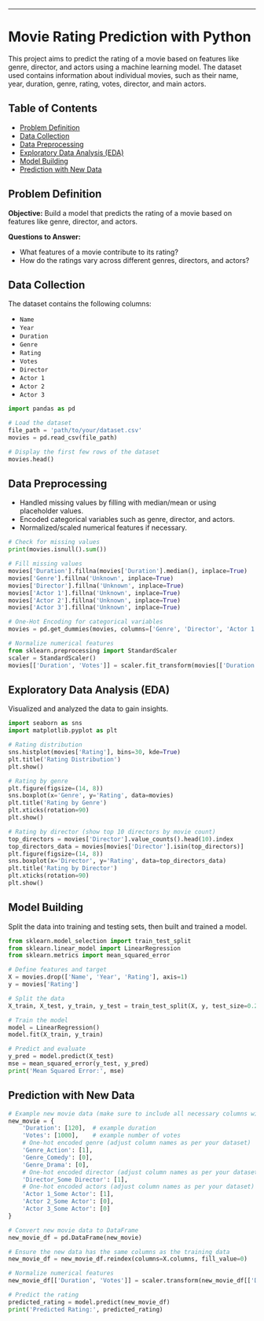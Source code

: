 ---

# Movie Rating Prediction with Python

This project aims to predict the rating of a movie based on features like genre, director, and actors using a machine learning model. The dataset used contains information about individual movies, such as their name, year, duration, genre, rating, votes, director, and main actors.

## Table of Contents

- [Problem Definition](#problem-definition)
- [Data Collection](#data-collection)
- [Data Preprocessing](#data-preprocessing)
- [Exploratory Data Analysis (EDA)](#exploratory-data-analysis-eda)
- [Model Building](#model-building)
- [Prediction with New Data](#Prediction-with-New-Data)


## Problem Definition

**Objective:** Build a model that predicts the rating of a movie based on features like genre, director, and actors.

**Questions to Answer:**
- What features of a movie contribute to its rating?
- How do the ratings vary across different genres, directors, and actors?

## Data Collection

The dataset contains the following columns:
- `Name`
- `Year`
- `Duration`
- `Genre`
- `Rating`
- `Votes`
- `Director`
- `Actor 1`
- `Actor 2`
- `Actor 3`

```python
import pandas as pd

# Load the dataset
file_path = 'path/to/your/dataset.csv'
movies = pd.read_csv(file_path)

# Display the first few rows of the dataset
movies.head()
```

## Data Preprocessing

- Handled missing values by filling with median/mean or using placeholder values.
- Encoded categorical variables such as genre, director, and actors.
- Normalized/scaled numerical features if necessary.

```python
# Check for missing values
print(movies.isnull().sum())

# Fill missing values
movies['Duration'].fillna(movies['Duration'].median(), inplace=True)
movies['Genre'].fillna('Unknown', inplace=True)
movies['Director'].fillna('Unknown', inplace=True)
movies['Actor 1'].fillna('Unknown', inplace=True)
movies['Actor 2'].fillna('Unknown', inplace=True)
movies['Actor 3'].fillna('Unknown', inplace=True)

# One-Hot Encoding for categorical variables
movies = pd.get_dummies(movies, columns=['Genre', 'Director', 'Actor 1', 'Actor 2', 'Actor 3'], drop_first=True)

# Normalize numerical features
from sklearn.preprocessing import StandardScaler
scaler = StandardScaler()
movies[['Duration', 'Votes']] = scaler.fit_transform(movies[['Duration', 'Votes']])
```

## Exploratory Data Analysis (EDA)

Visualized and analyzed the data to gain insights.

```python
import seaborn as sns
import matplotlib.pyplot as plt

# Rating distribution
sns.histplot(movies['Rating'], bins=30, kde=True)
plt.title('Rating Distribution')
plt.show()

# Rating by genre
plt.figure(figsize=(14, 8))
sns.boxplot(x='Genre', y='Rating', data=movies)
plt.title('Rating by Genre')
plt.xticks(rotation=90)
plt.show()

# Rating by director (show top 10 directors by movie count)
top_directors = movies['Director'].value_counts().head(10).index
top_directors_data = movies[movies['Director'].isin(top_directors)]
plt.figure(figsize=(14, 8))
sns.boxplot(x='Director', y='Rating', data=top_directors_data)
plt.title('Rating by Director')
plt.xticks(rotation=90)
plt.show()
```

## Model Building

Split the data into training and testing sets, then built and trained a model.

```python
from sklearn.model_selection import train_test_split
from sklearn.linear_model import LinearRegression
from sklearn.metrics import mean_squared_error

# Define features and target
X = movies.drop(['Name', 'Year', 'Rating'], axis=1)
y = movies['Rating']

# Split the data
X_train, X_test, y_train, y_test = train_test_split(X, y, test_size=0.2, random_state=42)

# Train the model
model = LinearRegression()
model.fit(X_train, y_train)

# Predict and evaluate
y_pred = model.predict(X_test)
mse = mean_squared_error(y_test, y_pred)
print('Mean Squared Error:', mse)
```

## Prediction with New Data

```python
# Example new movie data (make sure to include all necessary columns with 0s where appropriate)
new_movie = {
    'Duration': [120],  # example duration
    'Votes': [1000],    # example number of votes
    # One-hot encoded genre (adjust column names as per your dataset)
    'Genre_Action': [1],  
    'Genre_Comedy': [0],
    'Genre_Drama': [0],
    # One-hot encoded director (adjust column names as per your dataset)
    'Director_Some Director': [1],  
    # One-hot encoded actors (adjust column names as per your dataset)
    'Actor 1_Some Actor': [1],      
    'Actor 2_Some Actor': [0],      
    'Actor 3_Some Actor': [0]       
}

# Convert new movie data to DataFrame
new_movie_df = pd.DataFrame(new_movie)

# Ensure the new data has the same columns as the training data
new_movie_df = new_movie_df.reindex(columns=X.columns, fill_value=0)

# Normalize numerical features
new_movie_df[['Duration', 'Votes']] = scaler.transform(new_movie_df[['Duration', 'Votes']])

# Predict the rating
predicted_rating = model.predict(new_movie_df)
print('Predicted Rating:', predicted_rating)
```